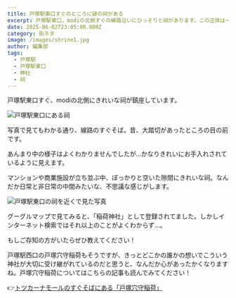 ```yaml
---
title: 戸塚駅東口すぐのところに謎の祠がある
excerpt: 戸塚駅東口、modiの北側すぐの線路沿いにひっそりと祠があります。この正体は一体…？
date: 2025-06-02T23:05:00.000Z
category: 街ネタ
image: /images/shrine1.jpg
author: 編集部
tags:
  - 戸塚駅
  - 戸塚駅東口
  - 神社
  - 祠
---
```

戸塚駅東口すぐ、modiの北側にきれいな祠が鎮座しています。

![戸塚駅東口にある祠](/images/shrine1.jpg)

写真で見てもわかる通り、線路のすぐそば。昔、大踏切があったところの目の前です。

あんまり中の様子はよくわかりませんでしたが…かなりきれいにお手入れされているように見えます。

マンションや商業施設が立ち並ぶ中、ぽっかりと空いた隙間にきれいな祠。なんだか日常と非日常の中間みたいな、不思議な感じがします。

![戸塚駅東口の祠を近くで見た写真](/images/shrine2.jpg)

グーグルマップで見てみると、「稲荷神社」として登録されてました。しかしインターネット検索ではそれ以上のことがよくわからず…。

もしご存知の方がいたらぜひ教えてください！



戸塚駅西口の戸塚穴守稲荷もそうですが、きっとどこかの誰かの想いでこういう神社が大切に受け継がれているのだと思うと、なんだか心があったかくなりますね。戸塚穴守稲荷についてはこちらの記事も読んでみてください！

👉[トツカーナモールのすぐそばにある「戸塚穴守稲荷」](https://totsupo.pages.dev/news/20250524-%E3%83%88%E3%83%84%E3%82%AB%E3%83%BC%E3%83%8A%E3%83%A2%E3%83%BC%E3%83%AB%E3%81%AE%E3%81%99%E3%81%90%E3%81%9D%E3%81%B0%E3%81%AB%E3%81%82%E3%82%8B%E3%80%8C%E6%88%B8%E5%A1%9A%E7%A9%B4%E5%AE%88%E7%A8%B2%E8%8D%B7%E3%80%8D)

